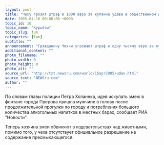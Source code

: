 ```yaml
---
layout: post
title: "Чеху грозит штраф в 1000 евро за купание удава в общественном фонтане"
date: 2005-04-16 00:00:00 +0000
topic_id: 10
topic_name: "Курьёзы"
topic_slug: fun
categories: [fun]
subtitle: ""
announcement: "Гражданину Чехии угрожает штраф в одну тысячу евро за купание удава в общественном фонтане."
additional_content: ""
photo_filename: ""
photo_width: 0
photo_height: 0
photo_alt: ""
source_url: "http://txt.newsru.com/world/15apr2005/udav.html"
source_text: "NEWSru.com"
author: ""
---
```

По словам главы полиции Петра Холанека, идея искупать змею в фонтане города Прерова пришла мужчине в голову после продолжительной прогулки по городу и потребления большого количества алкогольных напитков в местных барах, сообщает РИА "Новости".

Теперь хозяина змеи обвиняют в издевательствах над животными, помимо того, у чеха отсутствует официальное разрешение на содержание пресмыкающегося.

